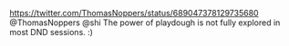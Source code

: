 https://twitter.com/ThomasNoppers/status/689047378129735680 @ThomasNoppers @shi The power of playdough is not fully explored in most DND sessions. :)